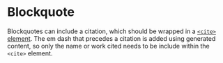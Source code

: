 # Blockquote

Blockquotes can include a citation, which should be wrapped in a [`<cite>` element](https://developer.mozilla.org/en-US/docs/Web/HTML/Element/cite).
The em dash that precedes a citation is added using generated content, so only
the name or work cited needs to be include within the `<cite>` element.
